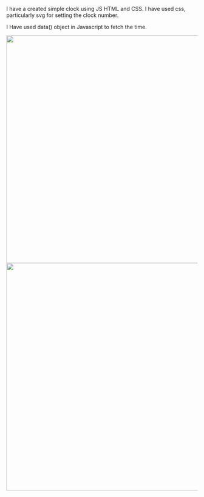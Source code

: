 I have a created simple clock using JS HTML and CSS. I have used css, particularly svg  for setting the clock number.

I Have used data() object in Javascript to fetch the time.


<img src="https://github.com/ranjanrana1712/clock/assets/116024984/741f4a40-1a0d-40a3-874f-7caf86f3a3fe." width="600" height="600"> 

 <img src="https://github.com/ranjanrana1712/clock/assets/116024984/42111c59-3929-489f-a788-6710c8da06c8." width="600" height="600"> 

